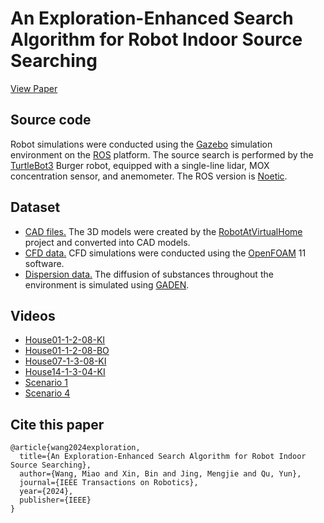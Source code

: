 # An Exploration-Enhanced Search Algorithm for Robot Indoor Source Searching

[View Paper](https://ieeexplore.ieee.org/document/10665938)

## Source code

Robot simulations were conducted using the [Gazebo](https://gazebosim.org/home) simulation environment on the [ROS](https://www.ros.org/) platform. The source search is performed by the [TurtleBot3](https://emanual.robotis.com/docs/en/platform/turtlebot3/overview/) Burger robot, equipped with a single-line lidar, MOX concentration sensor, and anemometer. The ROS version is [Noetic](https://wiki.ros.org/noetic).

## Dataset

- [CAD files.](https://huggingface.co/datasets/WangHaaa/SourceSearchingDatasetCAD) The 3D models were created by the [RobotAtVirtualHome](https://github.com/DavidFernandezChaves/RobotAtVirtualHome) project and converted into CAD models.
- [CFD data.](https://huggingface.co/datasets/WangHaaa/SourceSearchingDatasetCFD) CFD simulations were conducted using the [OpenFOAM](https://openfoam.org/) 11 software.
- [Dispersion data.](https://huggingface.co/datasets/WangHaaa/SourceSearchingDatasetGADEN) The diffusion of substances throughout the environment is simulated using [GADEN](https://github.com/MAPIRlab/gaden).
## Videos

- [House01-1-2-08-KI](https://youtu.be/zXVaouayGMA)
- [House01-1-2-08-BO](https://youtu.be/b7bXw0T3Oj8)
- [House07-1-3-08-KI](https://youtu.be/l2h5XbsGqTg)
- [House14-1-3-04-KI](https://youtu.be/87Sldf0MPOE)
- [Scenario 1](https://youtu.be/WWvrSr8OD-Q)
- [Scenario 4](https://youtu.be/82lw_Nb8ELA)

## Cite this paper

```
@article{wang2024exploration,
  title={An Exploration-Enhanced Search Algorithm for Robot Indoor Source Searching},
  author={Wang, Miao and Xin, Bin and Jing, Mengjie and Qu, Yun},
  journal={IEEE Transactions on Robotics},
  year={2024},
  publisher={IEEE}
}
```
